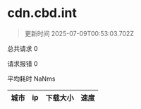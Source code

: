 
  # cdn.cbd.int

  > 更新时间 2025-07-09T00:53:03.702Z
  
  总共请求 0

  请求报错 0

  平均耗时 NaNms

|城市|ip|下载大小|速度|
|-----|----------|---|---|

  